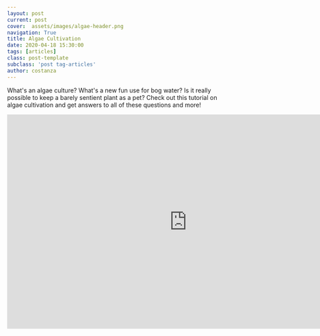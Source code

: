 ```yaml
---
layout: post
current: post
cover:  assets/images/algae-header.png
navigation: True
title: Algae Cultivation
date: 2020-04-18 15:30:00
tags: [articles]
class: post-template
subclass: 'post tag-articles'
author: costanza
---
```


What's an algae culture? What's a new fun use for bog water? Is it really possible to keep a barely sentient plant as a pet? Check out this tutorial on algae cultivation and get answers to all of these questions and more!
<iframe src="https://docs.google.com/presentation/d/e/2PACX-1vR7r0Nt5JhOWvUHk44IlD9F80OF0HDDG7RWYq4tKTdzuT2OD5Jurv99UkDQBm2FinsU65mHzrLM_F5O/embed?start=false&loop=false&delayms=3000" frameborder="0" width="840" height="501" allowfullscreen="true" mozallowfullscreen="true" webkitallowfullscreen="true"></iframe>
